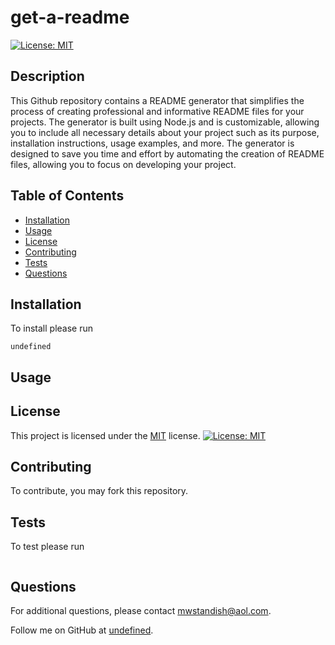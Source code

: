# get-a-readme

[![License: MIT](https://img.shields.io/badge/License-MIT-yellow.svg)](https://opensource.org/licenses/MIT)

## Description

This Github repository contains a README generator that simplifies the process of creating professional and informative README files for your projects. The generator is built using Node.js and is customizable, allowing you to include all necessary details about your project such as its purpose, installation instructions, usage examples, and more. The generator is designed to save you time and effort by automating the creation of README files, allowing you to focus on developing your project.

## Table of Contents

- [Installation](#installation)
- [Usage](#usage)
- [License](#license)
- [Contributing](#contributing)
- [Tests](#tests)
- [Questions](#questions)

## Installation
To install please run 
```
undefined
```

## Usage



## License

This project is licensed under the [MIT](https://opensource.org/licenses/MIT) license. [![License: MIT](https://img.shields.io/badge/License-MIT-yellow.svg)](https://opensource.org/licenses/MIT)


## Contributing

To contribute, you may fork this repository.

## Tests
To test please run
```

```

## Questions

For additional questions, please contact [mwstandish@aol.com](mailto:mwstandish@aol.com).

Follow me on GitHub at [undefined](https://github.com/undefined).